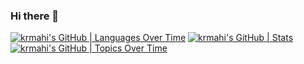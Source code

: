 ### Hi there 👋

<!--
**krmahi/krmahi** is a ✨ _special_ ✨ repository because its `README.md` (this file) appears on your GitHub profile.

Here are some ideas to get you started:

- 🔭 I’m currently working on ...
- 🌱 I’m currently learning ...
- 👯 I’m looking to collaborate on ...
- 🤔 I’m looking for help with ...
- 💬 Ask me about ...
- 📫 How to reach me: ...
- 😄 Pronouns: ...
- ⚡ Fun fact: ...
-->

[![krmahi's GitHub | Languages Over Time](https://stats.quine.sh/krmahi/languages-over-time?theme=dark)](https://quine.sh)
[![krmahi's GitHub | Stats](https://stats.quine.sh/krmahi/github?theme=dark)](https://quine.sh)
[![krmahi's GitHub | Topics Over Time](https://stats.quine.sh/krmahi/topics-over-time?theme=dark)](https://quine.sh)
